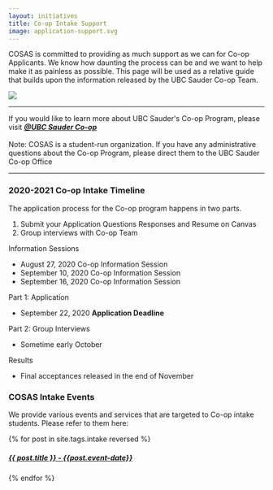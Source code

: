 ```yaml
---
layout: initiatives
title: Co-op Intake Support
image: application-support.svg
---
```


COSAS is committed to providing as much support as we can for Co-op Applicants. We know how daunting the process can be and we want to help make it as painless as possible. This page will be used as a relative guide that builds upon the information released by the UBC Sauder Co-op Team. 

<img class="w-100 h-100" src='{{ site.baseurl }}/static_files/assets/images/intake/support.jpg'/>

* * *
If you would like to learn more about UBC Sauder's Co-op Program, please visit  **_[@UBC Sauder Co-op](https://mybcom.sauder.ubc.ca/career-experience/co-op-program)_**  
<br>
Note: COSAS is a student-run organization. If you have any administrative questions about the Co-op Program, please direct them to the UBC Sauder Co-op Office
* * *

### 2020-2021 Co-op Intake Timeline
The application process for the Co-op program happens in two parts. 
1. Submit your Application Questions Responses and Resume on Canvas
2. Group interviews with Co-op Team

Information Sessions
* August 27, 2020 Co-op Information Session
* September 10, 2020 Co-op Information Session
* September 16, 2020 Co-op Information Session

<!---->

Part 1: Application
* September 22, 2020 **Application Deadline**  

<!---->

Part 2: Group Interviews
* Sometime early October  

<!---->

Results
* Final acceptances released in the end of November


### COSAS Intake Events  

We provide various events and services that are targeted to Co-op intake students. Please refer to them here: 

<div>
  {% for post in site.tags.intake reversed %}
      <a class="btn-primary card card-body row my-3 text-dark" href="{{ post.url }}">
        <h5>{{ post.title }} - {{post.event-date}}</h5>
      </a>
  {% endfor %}
</div>